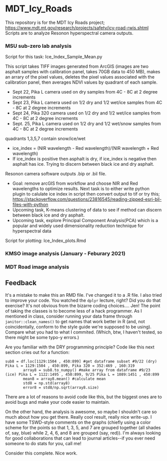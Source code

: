 # MDT_Icy_Roads
This repository is for the MDT Icy Roads project; https://www.mdt.mt.gov/research/projects/safety/icy-road-rwis.shtml
Scripts are to analyze Resonon hyperspectral camera outputs.

### MSU sub-zero lab analysis

Script for this task:
Ice_Index_Sample_Mean.py

This script takes TIFF images generated from ArcGIS (images are two asphalt samples with calibration panel, takes 70GB data to 450 MB), makes an arrary of the pixel values, deletes the pixel values associated with the calibration panel, then averages NDVI values by quadrant of each sample.

- Sept 22, Pika L camera used on dry samples from 4C - 8C at 2 degree increments
- Sept 23, Pika L camera used on 1/2 dry and 1/2 wet/ice samples from 4C - 8C at 2 degree increments
- Sept 24, Pika 320 camera used on 1/2 dry and 1/2 wet/ice samples from 4C - 8C at 2 degree increments
- Sept. 25, Pika L camera used on 1/2 dry and 1/2 wet/snow samples from 4C - 8C at 2 degree increments

quadrants 1,3,5,7	contain snow/ice/wet

 - ice_index = (NIR wavelength - Red wavelength)/(NIR wavelength + Red wavelength)
 - If ice_index is positive then asphalt is dry, if ice_index is negative then asphalt has ice. Trying to discern between black ice and dry asphalt.

Resonon camera software outputs .bip or .bil file. 
- Goal: remove arcGIS from workflow and choose NIR and Red wavelengths to optimize results. Next task is to either write python plugin to calulate ice index in script then convert output to tif or try this;
https://stackoverflow.com/questions/23816545/reading-zipped-esri-bil-files-with-python
- Upcoming task, K-means clustering of data to see if method can discern between black ice and dry asphalt.
- Upcoming task, explore Principal Component Analysis(PCA) which is a popular and widely used dimensionality reduction technique for hyperspectral data

Script for plotting:
Ice_Index_plots.Rmd

### KMSO image analysis (January - Feburary 2021)

### MDT Road image analysis

## Feedback

It's a mistake to make this an RMD file. I've changed it to a .R file. I also tried to improve your code. You watched the `dplyr` lecture, right? Did 
you do that exercise? It's not obvious from the bizarre coding choices.... Jen! The point of taking the classes is to become less of a 
hack programmer. As I mentioned in class, consider running your data frame through `janitor::clean_names()` to get names that work better in
R (and, not coincidentally, conform to the style guide we're supposed to be using). Compare what you had to what I commited. (Which, btw, 
I haven't tested, so there might be some typo-y errors.) 

Are you familiar with the DRY programming principle? Code like this next section cries out for a function: 
```
sub8 = df.loc[1129:1504 , 450:899] #get dataframe subset #9/22 (dry) Pika L = 1129:1504 , 450:899, Pika 320 = 352:469 , 160:319
        array8 = sub8.to_numpy() #make array from dataframe #9/23 (ice) Pika L = 1122:1495 , 450:899, 9/25 Pika L = 1089:1451 , 450:899
        mean8 = array8.mean() #calculate mean
        std8 = np.std(array8)
        error8 = std8/np.sqrt(array8.size)
```

There are a lot of reasons to avoid code like this, but the biggest ones are to avoid bugs and make your code easier to maintain. 

On the other hand, the analysis is awesome, so maybe I shouldn't care so much about how you get there. Really cool result, really 
nice write-up. I have some TSWD-style comments on the graphs (chiefly using a color scheme for the points so that 1, 3, 5, and 7 
are grouped together (all shades of, say, blue) while 2, 4, 6, and 8 are grouped (say, red)). I'm always looking for good collaborations
that can lead to journal articles--if you ever need someone to do stats for you, call me!

Consider this complete. Nice work. 
